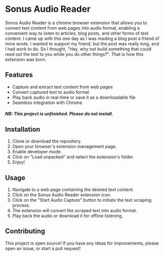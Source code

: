 # Sonus Audio Reader

Sonus Audio Reader is a chrome browser extension that allows you to convert text content from web pages into audio format, enabling a convenient way to listen to articles, blog posts, and other forms of text content.
I came up with this one day as I was reading a blog post a friend of mine wrote. I wanted to support my friend, but the post was really long, and I had work to do. So I thought, "Hey, why not build something that could read out the text to you while you do other things?". That is how this extension was born.

## Features

- Capture and extract text content from web pages
- Convert captured text to audio format
- Play back audio in real-time or save it as a downloadable file
- Seamless integration with Chrome

##### NB: This project is unfinished. Please do not install.

## Installation

1. Clone or download the repository.
2. Open your browser's extension management page.
3. Enable developer mode.
4. Click on "Load unpacked" and select the extension's folder.
5. Enjoy!

## Usage

1. Navigate to a web page containing the desired text content.
2. Click on the Sonus Audio Reader extension icon.
3. Click on the "Start Audio Capture" button to initiate the text scraping process.
4. The extension will convert the scraped text into audio format.
6. Play back the audio or download it for offline listening.

## Contributing

This project is open source! If you have any ideas for improvements, please open an issue, or start a pull request!

